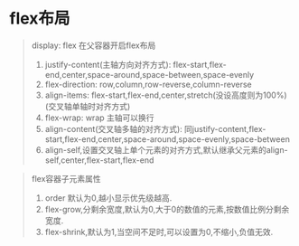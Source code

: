 # flex布局

> display: flex 在父容器开启flex布局
>
> 1. justify-content(主轴方向对齐方式): flex-start,flex-end,center,space-around,space-between,space-evenly 
> 2.  flex-direction: row,column,row-reverse,column-reverse
> 3. align-items: flex-start,flex-end,center,stretch(没设高度则为100%) (交叉轴单轴时对齐方式)
> 4. flex-wrap: wrap 主轴可以换行
> 5. align-content(交叉轴多轴的对齐方式): 同justify-content,flex-start,flex-end,center,space-around,space-evenly,space-between
> 6. align-self,设置交叉轴上单个元素的对齐方式,默认继承父元素的align-self,center,flex-start,flex-end

> flex容器子元素属性
>
> 1. order 默认为0,越小显示优先级越高.
> 2. flex-grow,分剩余宽度,默认为0,大于0的数值的元素,按数值比例分剩余宽度.
> 3. flex-shrink,默认为1,当空间不足时,可以设置为0,不缩小,负值无效.
